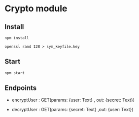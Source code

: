 # Crypto module

## Install

`npm install`

`openssl rand 128 > sym_keyfile.key`

## Start

`npm start`

## Endpoints

- encryptUser : GET(params: {user: Text} , out: {secret: Text})

- decryptUser : GET(params: {secret: Text} ,out: {user: Text})
